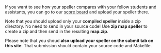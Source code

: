 If you want to see how your speller compares with your fellow students and assistants, you can go to our <a href="http://www.ragey.net/board/">score board</a> and upload your speller there.

Note that you should upload only your **compiled speller** inside a zip directory. No need to send in your source code! Use **zip map speller** to create a zip and then send in the resulting **map.zip**.

Please note that you shoud **also upload your speller on the submit tab on this site**. That submission should contain your source code and Makefile.